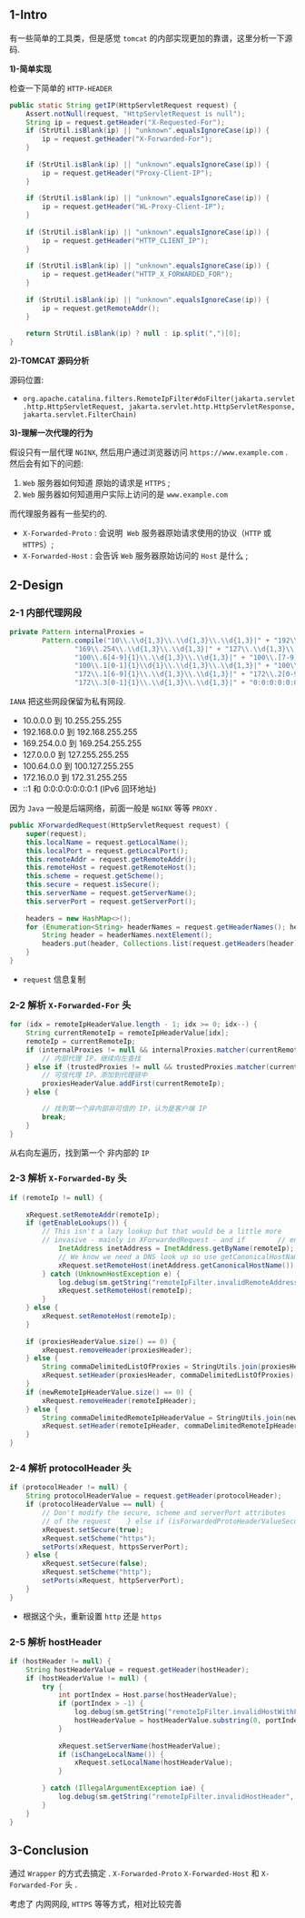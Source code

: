 

## 1-Intro


有一些简单的工具类，但是感觉 `tomcat` 的内部实现更加的靠谱，这里分析一下源码.

**1)-简单实现**

检查一下简单的 `HTTP-HEADER`

```java
public static String getIP(HttpServletRequest request) {  
    Assert.notNull(request, "HttpServletRequest is null");  
    String ip = request.getHeader("X-Requested-For");  
    if (StrUtil.isBlank(ip) || "unknown".equalsIgnoreCase(ip)) {  
        ip = request.getHeader("X-Forwarded-For");  
    }  
  
    if (StrUtil.isBlank(ip) || "unknown".equalsIgnoreCase(ip)) {  
        ip = request.getHeader("Proxy-Client-IP");  
    }  
  
    if (StrUtil.isBlank(ip) || "unknown".equalsIgnoreCase(ip)) {  
        ip = request.getHeader("WL-Proxy-Client-IP");  
    }  
  
    if (StrUtil.isBlank(ip) || "unknown".equalsIgnoreCase(ip)) {  
        ip = request.getHeader("HTTP_CLIENT_IP");  
    }  
  
    if (StrUtil.isBlank(ip) || "unknown".equalsIgnoreCase(ip)) {  
        ip = request.getHeader("HTTP_X_FORWARDED_FOR");  
    }  
  
    if (StrUtil.isBlank(ip) || "unknown".equalsIgnoreCase(ip)) {  
        ip = request.getRemoteAddr();  
    }  
  
    return StrUtil.isBlank(ip) ? null : ip.split(",")[0];  
}

```

**2)-TOMCAT 源码分析**

源码位置: 

- `org.apache.catalina.filters.RemoteIpFilter#doFilter(jakarta.servlet.http.HttpServletRequest, jakarta.servlet.http.HttpServletResponse, jakarta.servlet.FilterChain)`



**3)-理解一次代理的行为**

假设只有一层代理 `NGINX`, 然后用户通过浏览器访问 `https://www.example.com` . 然后会有如下的问题:

1. `Web` 服务器如何知道 原始的请求是 `HTTPS` ;
2. `Web` 服务器如何知道用户实际上访问的是 `www.example.com`

而代理服务器有一些契约的.

- `X-Forwarded-Proto` : 会说明  `Web` 服务器原始请求使用的协议（`HTTP` 或 `HTTPS`）;
- `X-Forwarded-Host`  : 会告诉 `Web` 服务器原始访问的 `Host` 是什么 ;




## 2-Design


### 2-1 内部代理网段


```java
private Pattern internalProxies =  
        Pattern.compile("10\\.\\d{1,3}\\.\\d{1,3}\\.\\d{1,3}|" + "192\\.168\\.\\d{1,3}\\.\\d{1,3}|" +  
                "169\\.254\\.\\d{1,3}\\.\\d{1,3}|" + "127\\.\\d{1,3}\\.\\d{1,3}\\.\\d{1,3}|" +  
                "100\\.6[4-9]{1}\\.\\d{1,3}\\.\\d{1,3}|" + "100\\.[7-9]{1}\\d{1}\\.\\d{1,3}\\.\\d{1,3}|" +  
                "100\\.1[0-1]{1}\\d{1}\\.\\d{1,3}\\.\\d{1,3}|" + "100\\.12[0-7]{1}\\.\\d{1,3}\\.\\d{1,3}|" +  
                "172\\.1[6-9]{1}\\.\\d{1,3}\\.\\d{1,3}|" + "172\\.2[0-9]{1}\\.\\d{1,3}\\.\\d{1,3}|" +  
                "172\\.3[0-1]{1}\\.\\d{1,3}\\.\\d{1,3}|" + "0:0:0:0:0:0:0:1|::1");
```



`IANA` 把这些网段保留为私有网段. 

- 10.0.0.0 到 10.255.255.255
- 192.168.0.0 到 192.168.255.255
- 169.254.0.0 到 169.254.255.255
- 127.0.0.0 到 127.255.255.255
- 100.64.0.0 到 100.127.255.255
- 172.16.0.0 到 172.31.255.255
- ::1 和 0:0:0:0:0:0:0:1 (IPv6 回环地址)

因为 `Java` 一般是后端网络，前面一般是 `NGINX` 等等 `PROXY` .



```java
public XForwardedRequest(HttpServletRequest request) {  
    super(request);  
    this.localName = request.getLocalName();  
    this.localPort = request.getLocalPort();  
    this.remoteAddr = request.getRemoteAddr();  
    this.remoteHost = request.getRemoteHost();  
    this.scheme = request.getScheme();  
    this.secure = request.isSecure();  
    this.serverName = request.getServerName();  
    this.serverPort = request.getServerPort();  
  
    headers = new HashMap<>();  
    for (Enumeration<String> headerNames = request.getHeaderNames(); headerNames.hasMoreElements();) {  
        String header = headerNames.nextElement();  
        headers.put(header, Collections.list(request.getHeaders(header)));  
    }  
}
```


- `request` 信息复制

### 2-2 解析 `X-Forwarded-For` 头

```java
for (idx = remoteIpHeaderValue.length - 1; idx >= 0; idx--) {
    String currentRemoteIp = remoteIpHeaderValue[idx];
    remoteIp = currentRemoteIp;
    if (internalProxies != null && internalProxies.matcher(currentRemoteIp).matches()) {
        // 内部代理 IP，继续向左查找
    } else if (trustedProxies != null && trustedProxies.matcher(currentRemoteIp).matches()) {
        // 可信代理 IP，添加到代理链中
        proxiesHeaderValue.addFirst(currentRemoteIp);
    } else {

        // 找到第一个非内部非可信的 IP，认为是客户端 IP
        break;
    }
}
```


从右向左遍历，找到第一个 非内部的 `IP`

### 2-3 解析 `X-Forwarded-By` 头

```java
if (remoteIp != null) {  
  
    xRequest.setRemoteAddr(remoteIp);  
    if (getEnableLookups()) {  
        // This isn't a lazy lookup but that would be a little more  
        // invasive - mainly in XForwardedRequest - and if        // enableLookups is true is seems reasonable that the        // hostname will be required so look it up here.        try {  
            InetAddress inetAddress = InetAddress.getByName(remoteIp);  
            // We know we need a DNS look up so use getCanonicalHostName()  
            xRequest.setRemoteHost(inetAddress.getCanonicalHostName());  
        } catch (UnknownHostException e) {  
            log.debug(sm.getString("remoteIpFilter.invalidRemoteAddress", remoteIp), e);  
            xRequest.setRemoteHost(remoteIp);  
        }  
    } else {  
        xRequest.setRemoteHost(remoteIp);  
    }  
  
    if (proxiesHeaderValue.size() == 0) {  
        xRequest.removeHeader(proxiesHeader);  
    } else {  
        String commaDelimitedListOfProxies = StringUtils.join(proxiesHeaderValue);  
        xRequest.setHeader(proxiesHeader, commaDelimitedListOfProxies);  
    }  
    if (newRemoteIpHeaderValue.size() == 0) {  
        xRequest.removeHeader(remoteIpHeader);  
    } else {  
        String commaDelimitedRemoteIpHeaderValue = StringUtils.join(newRemoteIpHeaderValue);  
        xRequest.setHeader(remoteIpHeader, commaDelimitedRemoteIpHeaderValue);  
    }  
}
```



### 2-4 解析 protocolHeader 头



```java
if (protocolHeader != null) {  
    String protocolHeaderValue = request.getHeader(protocolHeader);  
    if (protocolHeaderValue == null) {  
        // Don't modify the secure, scheme and serverPort attributes  
        // of the request    } else if (isForwardedProtoHeaderValueSecure(protocolHeaderValue)) {  
        xRequest.setSecure(true);  
        xRequest.setScheme("https");  
        setPorts(xRequest, httpsServerPort);  
    } else {  
        xRequest.setSecure(false);  
        xRequest.setScheme("http");  
        setPorts(xRequest, httpServerPort);  
    }  
}
```


- 根据这个头，重新设置 `http` 还是 `https`

### 2-5 解析 hostHeader


```java
if (hostHeader != null) {  
    String hostHeaderValue = request.getHeader(hostHeader);  
    if (hostHeaderValue != null) {  
        try {  
            int portIndex = Host.parse(hostHeaderValue);  
            if (portIndex > -1) {  
                log.debug(sm.getString("remoteIpFilter.invalidHostWithPort", hostHeaderValue, hostHeader));  
                hostHeaderValue = hostHeaderValue.substring(0, portIndex);  
            }  
  
            xRequest.setServerName(hostHeaderValue);  
            if (isChangeLocalName()) {  
                xRequest.setLocalName(hostHeaderValue);  
            }  
  
        } catch (IllegalArgumentException iae) {  
            log.debug(sm.getString("remoteIpFilter.invalidHostHeader", hostHeaderValue, hostHeader));  
        }  
    }  
}
```


## 3-Conclusion

通过 `Wrapper` 的方式去搞定 . `X-Forwarded-Proto` `X-Forwarded-Host` 和 `X-Forwarded-For` 头 .

考虑了 内网网段, `HTTPS` 等等方式，相对比较完善